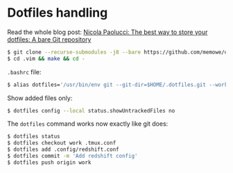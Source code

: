# Dotfiles handling

Read the whole blog post: [Nicola Paolucci: The best way to store your dotfiles: A bare Git repository][blog]

```bash
$ git clone --recurse-submodules -j8 --bare https://github.com/memowe/dotfiles.git $HOME/.dotfiles.git
$ cd .vim && make && cd -
```

`.bashrc` file:

```bash
$ alias dotfiles='/usr/bin/env git --git-dir=$HOME/.dotfiles.git --work-tree=$HOME'
```

Show added files only:

```bash
$ dotfiles config --local status.showUntrackedFiles no
```

The `dotfiles` command works now exactly like git does:

```bash
$ dotfiles status
$ dotfiles checkout work .tmux.conf
$ dotfiles add .config/redshift.conf
$ dotfiles commit -m 'Add redshift config'
$ dotfiles push origin work
```

[blog]: https://developer.atlassian.com/blog/2016/02/best-way-to-store-dotfiles-git-bare-repo/

